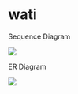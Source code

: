 # wati

Sequence Diagram

[![](https://mermaid.ink/img/pako:eNqdVMtuwjAQ_BXLZ6rec0BCJaL0UFWkopdclnhbLBI7dTZRK8S_184LFEwJ-BAl2Znxzvix54kWyANe4HeJKsG5hC8DWayYHTkYkonMQRH7wA2b5fl5YRVG72z2tmQRmkomeI6YA8EGCk_lRW8Ve9b5TqqCLSRty00Damd7mE6H8gFbILEnXUlRCzd4SG0jmKCsUNTolfNTUFN1Y6jjlV5DKgUQdvSi4WNa9L_YUlUO9a9y235gSVQaxUJjtGm1lKWeNt2orq9qdik2ASz6ANhJj_V3-CP7zt3oiF7HbYPHJEc6OhLqiU8Mjp1yQLkxxd7tq6Yzxx4tz04bBnnku4XxRumGR2l8slfXNoIKx3Eur8ilgNhjv90G4d_hy6Nwx0GwDz7hGZoMpLDX0N7VYk5bzDDmgX0VYHYxj9XB4srcHc5QSNKGB59gPU44lKSjX5XwgEyJHai9x1rU4Q-8V4hX)](https://mermaid.live/edit#pako:eNqdVMtuwjAQ_BXLZ6rec0BCJaL0UFWkopdclnhbLBI7dTZRK8S_184LFEwJ-BAl2Znxzvix54kWyANe4HeJKsG5hC8DWayYHTkYkonMQRH7wA2b5fl5YRVG72z2tmQRmkomeI6YA8EGCk_lRW8Ve9b5TqqCLSRty00Damd7mE6H8gFbILEnXUlRCzd4SG0jmKCsUNTolfNTUFN1Y6jjlV5DKgUQdvSi4WNa9L_YUlUO9a9y235gSVQaxUJjtGm1lKWeNt2orq9qdik2ASz6ANhJj_V3-CP7zt3oiF7HbYPHJEc6OhLqiU8Mjp1yQLkxxd7tq6Yzxx4tz04bBnnku4XxRumGR2l8slfXNoIKx3Eur8ilgNhjv90G4d_hy6Nwx0GwDz7hGZoMpLDX0N7VYk5bzDDmgX0VYHYxj9XB4srcHc5QSNKGB59gPU44lKSjX5XwgEyJHai9x1rU4Q-8V4hX)

ER Diagram

[![](https://mermaid.ink/img/pako:eNqF0sFqwzAMANBfMT73C3Jde-ipoxs7BYywlFQstosid4TSf5_TplsDzeaDMehZyJLP1ickW1mSNUMrEOpoftbL7mO7dvvN627_bs6PEWNyZjRCxyToGOexXoVja3zKUWVwEQLNAUellqSI2LAEQuehp_66P5dIoIe7GvM-Z0I-nUh-Ey5T8Mon-t9x9IwU1QnoQnENKHSsw0g4zQ2WW8qBbr1Sh-krdgmwlAi6QL2U1_4F8hEnYB7Fxa5sIAnAWEZ6HVht9UCl_bYqRwT5rG0dR3dLsUHWJLZqoOtpZSFrehuit5VKpjuafsakLt-BG6_c)](https://mermaid.live/edit#pako:eNqF0sFqwzAMANBfMT73C3Jde-ipoxs7BYywlFQstosid4TSf5_TplsDzeaDMehZyJLP1ickW1mSNUMrEOpoftbL7mO7dvvN627_bs6PEWNyZjRCxyToGOexXoVja3zKUWVwEQLNAUellqSI2LAEQuehp_66P5dIoIe7GvM-Z0I-nUh-Ey5T8Mon-t9x9IwU1QnoQnENKHSsw0g4zQ2WW8qBbr1Sh-krdgmwlAi6QL2U1_4F8hEnYB7Fxa5sIAnAWEZ6HVht9UCl_bYqRwT5rG0dR3dLsUHWJLZqoOtpZSFrehuit5VKpjuafsakLt-BG6_c)
